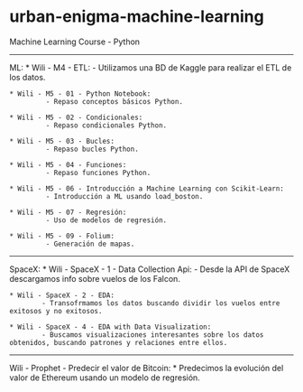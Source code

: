 # urban-enigma-machine-learning
Machine Learning Course - Python
 
---
ML:
	* Wili - M4 - ETL:
			- Utilizamos una BD de Kaggle para realizar el ETL de los datos.
			
	* Wili - M5 - 01 - Python Notebook:
			 - Repaso conceptos básicos Python.
			
	* Wili - M5 - 02 - Condicionales:
			 - Repaso condicionales Python.
			
	* Wili - M5 - 03 - Bucles:
			 - Repaso bucles Python.
			
	* Wili - M5 - 04 - Funciones:
			 - Repaso funciones Python.
			
	* Wili - M5 - 06 - Introducción a Machine Learning con Scikit-Learn:
			 - Introducción a ML usando load_boston.
			
	* Wili - M5 - 07 - Regresión:
			 - Uso de modelos de regresión.
			
	* Wili - M5 - 09 - Folium:
			 - Generación de mapas.
			
---			
SpaceX:
	* Wili - SpaceX - 1 - Data Collection Api:
			- Desde la API de SpaceX descargamos info sobre vuelos de los Falcon.
			
	* Wili - SpaceX - 2 - EDA:
			- Transofrmamos los datos buscando dividir los vuelos entre exitosos y no exitosos.
			
	* Wili - SpaceX - 4 - EDA with Data Visualization:
			- Buscamos visualizaciones interesantes sobre los datos obtenidos, buscando patrones y relaciones entre ellos.
			

---
Wili - Prophet - Predecir el valor de Bitcoin:
	*	Predecimos la evolución del valor de Ethereum usando un modelo de regresión.
	
